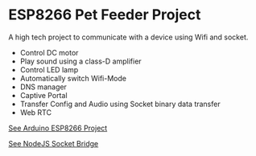 # ESP8266 Pet Feeder Project
A high tech project to communicate with a device using Wifi and socket.

* Control DC motor
* Play sound using a class-D amplifier
* Control LED lamp
* Automatically switch Wifi-Mode
* DNS manager
* Captive Portal
* Transfer Config and Audio using Socket binary data transfer
* Web RTC


[See Arduino ESP8266 Project](https://github.com/viamgr/ESP8266-Pet-Feeder "See Arduino ESP8266 Project")

[See NodeJS Socket Bridge]([https://github.com/viamgr/ESP8266-Pet-Feeder](https://github.com/viamgr/IOT-socket-Brindge) "See NodeJS Socket Bridge")
